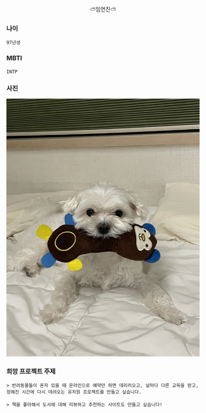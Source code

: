 <center>⛅임연진⛅</center>

### 나이
    97년생

### MBTI
    INTP

### 사진
<img src="img\img.jpeg">


### 희망 프로젝트 주제
    > 반려동물들이 혼자 있을 때 온라인으로 예약만 하면 데리러오고, 날마다 다른 교육을 받고, 정해진 시간에 다시 데려오는 유치원 프로젝트를 만들고 싶습니다.

    > 책을 좋아해서 도서에 대해 리뷰하고 추천하는 사이트도 만들고 싶습니다!

    